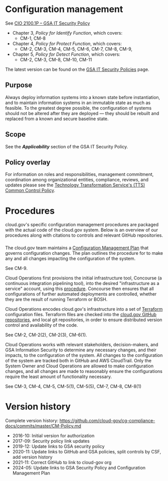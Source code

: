 # Configuration management

See [CIO 2100.1P – GSA IT Security Policy](https://www.gsa.gov/directives/files?file=2024-02%2FCC048589%20Final%20Directive%20CIO%202100.1P%20GSA%20Information%20Technology%20Security%20Policy.pdf) 

* Chapter 3, _Policy for Identify Function_, which covers:
  * CM-1, CM-8
* Chapter 4, _Policy for Protect Function_, which covers:
  * CM-2, CM-3, CM-4, CM-5, CM-6, CM-7, CM-8, CM-9, 
* Chapter 5, _Policy for Detect Function_, which covers:
  * CM-2, CM-3, CM-8, CM-10, CM-11

The latest version can be found on the [GSA IT Security Policies](https://www.gsa.gov/policy-regulations/policy/information-technology-policy/gsa-it-security-policies) page.

## Purpose

Always deploy information systems into a known state before instantiation, and to maintain information systems in an immutable state as much as feasible. To the greatest degree possible, the configuration of systems should not be altered after they are deployed — they should be rebuilt and replaced from a known and secure baseline state.

## Scope

See the **_Applicability_** section of the GSA IT Security Policy.

## Policy overlay

For information on roles and responsibilities, management commitment, coordination among organizational entities, compliance, reviews, and updates please see the [Technology Transformation Service's (TTS) Common Control Policy](https://github.com/cloud-gov/cg-compliance-docs/blob/master/TTS-Common-Control-Policy.md).

<!-- x
changequote(`{{', `}}') 
include({{bq_tts.md}})
x -->

# Procedures

cloud.gov's specific configuration management procedures are packaged with the actual code of the cloud.gov system. Below is an overview of our procedures along with citations to controls and relevant GitHub repositories.

###

The cloud.gov team maintains a [Configuration Management Plan](https://github.com/cloud-gov/internal-docs/blob/main/docs/resources/Plans-and-Procedures/configuration-management.md) that governs configuration changes. The plan outlines the procedure for to make any and all changes impacting the configuration of the system.

See CM-9.

Cloud Operations first provisions the initial infrastructure tool, Concourse (a continuous integration pipelining tool), into the desired "infrastructure as a service" account, using this [procedure](https://github.com/cloud-gov/cg-provision). Concourse then ensures that all configurations of further automated deployments are controlled, whether they are the result of running Terraform or BOSH.

Cloud Operations encodes cloud.gov's infrastructure into a set of [Terraform](https://www.terraform.io) configuration files. Terraform files are checked into the [cloud.gov GitHub repositories](https://github.com/cloud-gov), and local git repositories, in order to ensure distributed version control and availability of the code.

See CM-2, CM-2(2), CM-2(3), CM-6(1).

Cloud Operations works with relevant stakeholders, decision-makers, and GSA Information Security to determine any necessary changes, and their impacts, to the configuration of the system. All changes to the configuration of the system are tracked both in GitHub and AWS CloudTrail. Only the System Owner and Cloud Operations are allowed to make configuration changes, and all changes are made to reasonably ensure the configurations require the least amount of functionality necessary.

See CM-3, CM-4, CM-5, CM-5(1), CM-5(5), CM-7, CM-8, CM-8(1)

# Version history

Complete version history: https://github.com/cloud-gov/cg-compliance-docs/commits/master/CM-Policy.md

* 2016-10: Initial version for authorization
* 2017-09: Security policy link updates
* 2019-12: Update links to GSA security policy
* 2020-11: Update links to GitHub and GSA policies, split controls by CSF, add version history
* 2021-11: Correct GitHub to link to cloud-gov org
* 2024-05: Update links to GSA Security Policy and Configuration Management Plan

